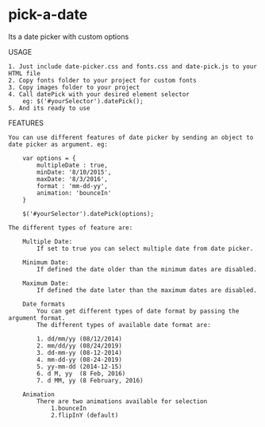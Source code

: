 # pick-a-date
Its a date picker with custom options

USAGE

	1. Just include date-picker.css and fonts.css and date-pick.js to your HTML file
	2. Copy fonts folder to your project for custom fonts
	3. Copy images folder to your project
	4. Call datePick with your desired element selector
		eg: $('#yourSelector').datePick();
	5. And its ready to use

FEATURES

	You can use different features of date picker by sending an object to date picker as argument. eg:

	 	var options = {
			multipleDate : true,
			minDate: '8/10/2015',
			maxDate: '8/3/2016',
			format : 'mm-dd-yy',
			animation: 'bounceIn'
		}

		$('#yourSelector').datePick(options);

	The different types of feature are:

		Multiple Date:
			If set to true you can select multiple date from date picker.

		Minimum Date:
			If defined the date older than the minimum dates are disabled.

		Maximum Date:
			If defined the date later than the maximum dates are disabled.

		Date formats 
			You can get different types of date format by passing the argument format. 
			The different types of available date format are:

			1. dd/mm/yy (08/12/2014) 
			2. mm/dd/yy (08/24/2019) 
			3. dd-mm-yy (08-12-2014) 
			4. mm-dd-yy (08-24-2019) 
			5. yy-mm-dd (2014-12-15)
			6. d M, yy  (8 Feb, 2016)
			7. d MM, yy (8 February, 2016)

		Animation 
			There are two animations available for selection
				1.bounceIn
				2.flipInY (default)


